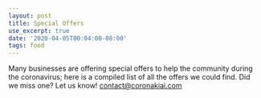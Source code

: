 ```yaml
---
layout: post
title: Special Offers
use_excerpt: true
date: '2020-04-05T00:04:00-08:00'
tags: food
---
```

Many businesses are offering special offers to help the community during the coronavirus;  here is a compiled list of all the offers we could find.  Did we miss one?  Let us know! [contact@coronakiai.com](mailto:contact@coronakiai.com)
